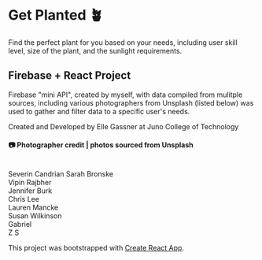 # Get Planted 🪴
Find the perfect plant for you based on your needs, including user skill level, size of the plant, and the sunlight requirements.

## Firebase + React Project
Firebase "mini API", created by myself, with data compiled from mulitple sources, including various photographers from Unsplash (listed below) was used to gather and filter data to a specific user's needs.

Created and Developed by Elle Gassner at Juno College of Technology


#### 📷 Photographer credit | photos sourced from Unsplash
  
<br />  
Severin Candrian
Sarah Bronske
<br />  
Vipin Rajbher 
<br />
Jennifer Burk
<br />
Chris Lee
<br />
Lauren Mancke 
<br />
Susan Wilkinson 
<br />
Gabriel
<br />
Z S 
<br />  
  
This project was bootstrapped with [Create React App](https://github.com/facebook/create-react-app).
